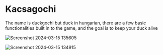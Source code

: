 # Kacsagochi

The name is duckgochi but duck in hungarian, there are a few basic functionalities built in to the game, and the goal is to keep your duck alive

![Screenshot 2024-03-15 135605](https://github.com/ImBrni/kacsagochi/assets/89355587/8e873220-9ee0-4371-8e50-c0d9e0d28ba9)

![Screenshot 2024-03-15 134915](https://github.com/ImBrni/kacsagochi/assets/89355587/61631f62-56d4-433a-848e-f41b106a063e)

